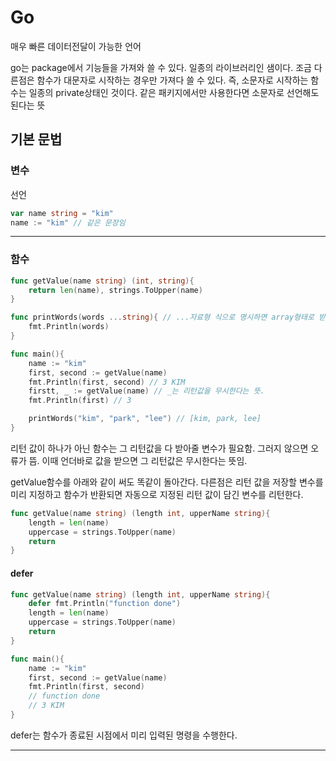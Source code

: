 # Go
매우 빠른 데이터전달이 가능한 언어

go는 package에서 기능들을 가져와 쓸 수 있다. 일종의 라이브러리인 샘이다. 조금 다른점은 함수가 대문자로 시작하는 경우만 가져다 쓸 수 있다. 즉, 소문자로 시작하는 함수는 일종의 private상태인 것이다. 같은 패키지에서만 사용한다면 소문자로 선언해도 된다는 뜻

## 기본 문법
### 변수
선언
```go
var name string = "kim"
name := "kim" // 같은 문장임
```
***
### 함수
```go
func getValue(name string) (int, string){
    return len(name), strings.ToUpper(name)
}

func printWords(words ...string){ // ...자료형 식으로 명시하면 array형태로 받아올 수 있음
    fmt.Println(words)
}

func main(){
    name := "kim"
    first, second := getValue(name)
    fmt.Println(first, second) // 3 KIM
    firstt, _ := getValue(name) // _는 리턴값을 무시한다는 뜻.
    fmt.Println(first) // 3

    printWords("kim", "park", "lee") // [kim, park, lee]
}
```

리턴 값이 하나가 아닌 함수는 그 리턴값을 다 받아줄 변수가 필요함. 그러지 않으면 오류가 뜸. 이때 언더바로 값을 받으면 그 리턴값은 무시한다는 뜻임.

getValue함수를 아래와 같이 써도 똑같이 돌아간다. 다른점은 리턴 값을 저장할 변수를 미리 지정하고 함수가 반환되면 자동으로 지정된 리턴 값이 담긴 변수를 리턴한다.
```go
func getValue(name string) (length int, upperName string){
    length = len(name)
    uppercase = strings.ToUpper(name)
    return
}
```
#### defer
```go
func getValue(name string) (length int, upperName string){
    defer fmt.Println("function done")
    length = len(name)
    uppercase = strings.ToUpper(name)
    return
}

func main(){
    name := "kim"
    first, second := getValue(name)
    fmt.Println(first, second)
    // function done
    // 3 KIM
}
```
defer는 함수가 종료된 시점에서 미리 입력된 명령을 수행한다.

***
